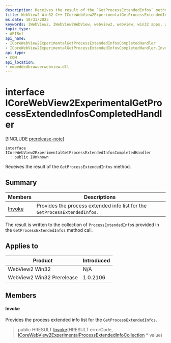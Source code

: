 ```yaml
---
description: Receives the result of the `GetProcessExtendedInfos` method.
title: WebView2 Win32 C++ ICoreWebView2ExperimentalGetProcessExtendedInfosCompletedHandler
ms.date: 10/31/2023
keywords: IWebView2, IWebView2WebView, webview2, webview, win32 apps, win32, edge, ICoreWebView2, ICoreWebView2Controller, browser control, edge html, ICoreWebView2ExperimentalGetProcessExtendedInfosCompletedHandler
topic_type: 
- APIRef
api_name:
- ICoreWebView2ExperimentalGetProcessExtendedInfosCompletedHandler
- ICoreWebView2ExperimentalGetProcessExtendedInfosCompletedHandler.Invoke
api_type:
- COM
api_location:
- embeddedbrowserwebview.dll
---
```


# interface ICoreWebView2ExperimentalGetProcessExtendedInfosCompletedHandler

[!INCLUDE [prerelease-note](../includes/prerelease-note.md)]

```
interface ICoreWebView2ExperimentalGetProcessExtendedInfosCompletedHandler
  : public IUnknown
```

Receives the result of the `GetProcessExtendedInfos` method.

## Summary

 Members                        | Descriptions
--------------------------------|---------------------------------------------
[Invoke](#invoke) | Provides the process extended info list for the `GetProcessExtendedInfos`.

The result is written to the collection of `ProcessExtendedInfo`s provided in the `GetProcessExtendedInfos` method call.

## Applies to

Product                         | Introduced
--------------------------------|---------------------------------------------
WebView2 Win32            |    N/A
WebView2 Win32 Prerelease |    1.0.2106

## Members

#### Invoke

Provides the process extended info list for the `GetProcessExtendedInfos`.

> public HRESULT [Invoke](#invoke)(HRESULT errorCode, [ICoreWebView2ExperimentalProcessExtendedInfoCollection](icorewebview2experimentalprocessextendedinfocollection.md) * value)

